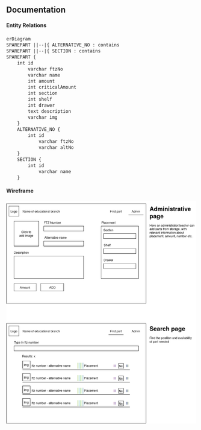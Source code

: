 ## Documentation
#### Entity Relations
```mermaid
erDiagram
SPAREPART ||--|{ ALTERNATIVE_NO : contains
SPAREPART ||--|{ SECTION : contains
SPAREPART {
	int id
		varchar ftzNo
		varchar name
		int amount
		int criticalAmount
		int section
		int shelf
		int drawer
		text description
		varchar img
	}
	ALTERNATIVE_NO {
		int id
			varchar ftzNo
			varchar altNo
	}
	SECTION {
		int id
			varchar name
	}
```


#### Wireframe
![wireframe](./resources/wireframe.png)


